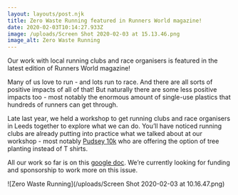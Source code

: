 ```yaml
---
layout: layouts/post.njk
title: Zero Waste Running featured in Runners World magazine!
date: 2020-02-03T10:14:27.933Z
image: /uploads/Screen Shot 2020-02-03 at 15.13.46.png
image_alt: Zero Waste Running
---
```

Our work with local running clubs and race organisers is featured in the latest edition of Runners World magazine!

Many of us love to run - and lots run to race. And there are all sorts of positive impacts of all of that! But naturally there are some less positive impacts too - most notably the enormous amount of single-use plastics that hundreds of runners can get through.

Late last year, we held a workshop to get running clubs and race organisers in Leeds together to explore what we can do. You’ll have noticed running clubs are already putting into practice what we talked about at our workshop - most notably [Pudsey 10k](https://www.facebook.com/racepudsey10k/?__tn__=K-R&eid=ARBreGjfiqDUOuzLnqCFsmFhGKO5h586XzW5TWg-CuTMkh8slHp8JyfZIwsQ3Zi1C-W_Hlt5z2mRixtT&fref=mentions&__xts__%5B0%5D=68.ARBjFjuM6EulM71mYsaomPCf_f4Qy-LVASTpw7ZK-W4Y4FymjZF2RStLYXBDEQZznk4RV7Irul_UtdxLSWRtQCrfJ581-OEnMVM9kgUIYTeVkC3Zv5smAI6dQ0KDeUzFlP2aNtE6vbJJ8Kge4KM6ENq9O3DBvWon-9_YC06E34eM4xTu8DkOAzPK-bBzMfAOwxDAHYUvcAwJ8OhxI4GPXnEzb5XUEuUkcZbVitEpWR4G-XDKIR8WUbPB2XQ3Fi9LT6S03hPwEW13Ot4Tu2mazklfehbsF86WunYLS2HrJqT_cS6l--V62hMOjYlQwCTekRERgTxRz6hKhYuoW6J1BrM) who are offering the option of tree planting instead of T shirts.

All our work so far is on this [google doc](https://docs.google.com/document/d/1ALkA2RBOLoMuBF97xame14sS-yqzxTRp0Iuwd9GV_e0/edit?fbclid=IwAR3lHT-wsL3eBnrnAb8mVD40EerwJy6gYlFTlW-qqa1jQOhwvkX_hGa5AxU). We’re currently looking for funding and sponsorship to work more on this issue. [](https://docs.google.com/document/d/1ALkA2RBOLoMuBF97xame14sS-yqzxTRp0Iuwd9GV_e0?fbclid=IwAR3lHT-wsL3eBnrnAb8mVD40EerwJy6gYlFTlW-qqa1jQOhwvkX_hGa5AxU)

![Zero Waste Running](/uploads/Screen Shot 2020-02-03 at 10.16.47.png)
